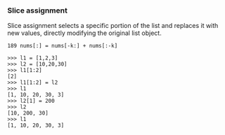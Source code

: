 ### Slice assignment
Slice assignment selects a specific portion of the list and replaces it with new values, directly modifying the original list object.
```python3
189 nums[:] = nums[-k:] + nums[:-k]

>>> l1 = [1,2,3]
>>> l2 = [10,20,30]
>>> l1[1:2]
[2]
>>> l1[1:2] = l2
>>> l1
[1, 10, 20, 30, 3]
>>> l2[1] = 200
>>> l2
[10, 200, 30]
>>> l1
[1, 10, 20, 30, 3]
```
